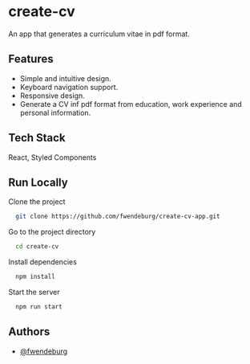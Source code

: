 # create-cv
An app that generates a curriculum vitae in pdf format.

## Features
- Simple and intuitive design.
- Keyboard navigation support.
- Responsive design.
- Generate a CV inf pdf format from education, work experience and personal information.

## Tech Stack
React, Styled Components

## Run Locally
Clone the project

```bash
  git clone https://github.com/fwendeburg/create-cv-app.git
```

Go to the project directory

```bash
  cd create-cv
```

Install dependencies

```bash
  npm install
```

Start the server

```bash
  npm run start
```

## Authors
- [@fwendeburg](https://www.github.com/fwendeburg)
